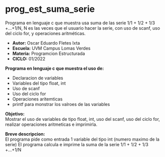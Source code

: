 # prog_est_suma_serie
Programa en lenguaje c que muestra usa suma de las serie 1/1 + 1/2 + 1/3 +...+1/N, N es las veces que el usuario hacer la serie, con uso de scanf, uso del ciclo for, y operaciones aritméticas.

* <b> Autor:</b> Oscar Eduardo Fletes Ixta
* <b> Escuela:</b> UVM Campus Lomas Verdes
* <b> Materia:</b> Programcion Estructurada
* <b> CICLO:</b> 01/2022

<b> Programa en lenguaje c que muestra el uso de:</b>
* Declaracion de variables 
* Variables del tipo float, int
* Uso de scanf
* Uso del ciclo for
* Operaciones aritemticas
* printf para monstrar los valroes de las variables

<b> Objetivo:</b>
<br>
Mostrar el uso de variables de tipo float, int, uso del scanf, uso del ciclo for, realizar operaciones aritmeticas e imprimirla.

<b> Breve descripcion:</b>
<br>
El programa  pide como entrada 1 variable del tipo int (numero maximo de la serie)
El programa calcula e imprime la suma de la serie 1/1 + 1/2 + 1/3 +...+1/N